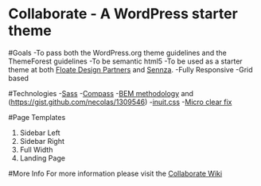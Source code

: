 Collaborate - A WordPress starter theme
=======================================

#Goals
-To pass both the WordPress.org theme guidelines and the ThemeForest guidelines
-To be semantic html5
-To be used as a starter theme at both [Floate Design Partners](http://floate.com.au/ "Floate Design Partners") and [Sennza](http://www.sennza.com.au/ "Sennza").
-Fully Responsive
-Grid based

#Technologies
-[Sass](http://sass-lang.com/)
-[Compass](http://compass.handlino.com/)
-[BEM methodology](http://bem.info/method/) and (https://gist.github.com/necolas/1309546)
-[inuit.css](http://inuitcss.com/)
-[Micro clear fix](http://nicolasgallagher.com/micro-clearfix-hack/)

#Page Templates
1. Sidebar Left
2. Sidebar Right
3. Full Width
4. Landing Page

#More Info
For more information please visit the [Collaborate Wiki](https://github.com/peterwilsoncc/collaborate/wiki)